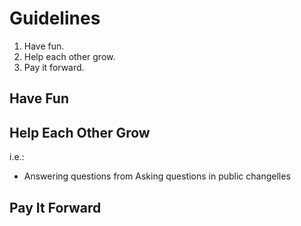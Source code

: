 
# Guidelines

 1. Have fun.
 2. Help each other grow.
 3. Pay it forward.

## Have Fun
## Help Each Other Grow
i.e.:
 - Answering questions from Asking questions in public changelles
## Pay It Forward
<!--stackedit_data:
eyJoaXN0b3J5IjpbLTExNjQ0OTA1NzZdfQ==
-->